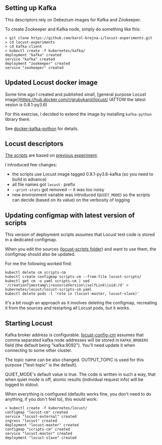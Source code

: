 ## Setting up Kafka
This descriptors rely on Debezium images for Kafka and Zookeeper.

To create Zookeeper and Kafka node, simply do something like this:

```
> git clone https://github.com/karol-brejna-i/locust-experiments.git
> cd locust-experiments
> cd kafka-client
> kubectl create -f kubernetes/kafka/
deployment "kafka" created
service "kafka" created
deployment "zookeeper" created
service "zookeeper" created
```

## Updated Locust docker image
Some time ago I created and published small, [general purpose Locust image](https://hub.docker.com/r/grubykarol/locust/ (ATTOW the latest vesion is 0.8.1-py3.6) 

For this exercise, I decided to extend the image by installing `kafka-python` library there.

See [docker-kafka-python](docker-kafka-python) for details.

## Locust descriptors
[The scripts](kubernetes) are based on [previous experiment](https://medium.com/locust-io-experiments/locust-io-experiments-running-in-kubernetes-95447571a550). 

I introduced few changes:

* the scripts use Locust image tagged 0.8.1-py3.6-kafka (so you need to build in advance)
* all file names got `locust-` prefix
* `--print-stats` got removed -- it was too noisy
* new environment variable was introduced (`QUIET_MODE`) so the scripts can decide (based on its value) on the verbosity of logging 

## Updating configmap with latest version of scripts
This version of deployment scripts assumes that Locust test code is stored in a dedicated configmap.

When you edit the sources ([locust-scripts folder](locust-scripts)) and want to use them, the configmap should also be updated.

For me the following worked find:
```
kubectl delete cm scripts-cm
kubectl create configmap scripts-cm --from-file locust-scripts/
kubectl get cm -o yaml scripts-cm | sed '/creationTimestamp\|resourceVersion\|selfLink\|uid:/d' > kubernetes/locust/locust-scripts-cm.yaml
kubectl delete pods -l 'role in (locust-master, locust-slave)'
``` 

It's a bit rough an approach as it involves deleting the configmap, recreating it from the sources and restarting all Locust pods, but it works.

## Starting Locust
Kafka broker address is configurable. [locust-config-cm](kubernetes/locust/locust-config-cm.yaml) assumes
that comma separated kafka node addresses will be stored in `KAFKA_BROKERS` field (the default being "kafka:9092").
You'll need update it when connecting to some other cluster.

The topic name can be also changed. OUTPUT_TOPIC is used for this purpose ("test-topic" is the default).

QUIET_MODE's default value is true. The code is written in such a way, that when quiet mode is off,
atomic results (individual request info) will be logged to stdout.

When everything is configured (defaults works fine, you don't need to do anything, if you don't feel to), this would work:

```
> kubectl create -f kubernetes/locust/
configmap "locust-cm" created
service "locust-external" created
ingress "locust" created
deployment "locust-master" created
configmap "scripts-cm" created
service "locust-master" created
deployment "locust-slave" created
```

